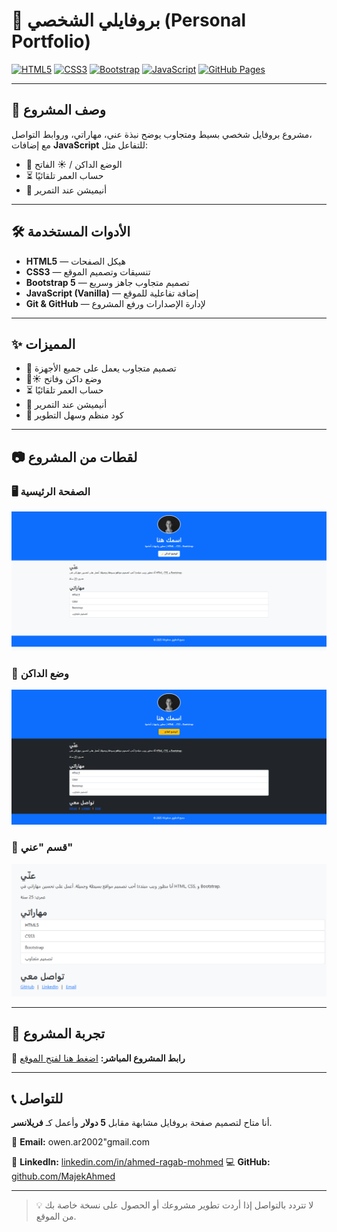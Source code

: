 # 🌟 بروفايلي الشخصي (Personal Portfolio)

[![HTML5](https://img.shields.io/badge/HTML5-E34F26?logo=html5&logoColor=white)](https://developer.mozilla.org/en-US/docs/Web/Guide/HTML/HTML5)
[![CSS3](https://img.shields.io/badge/CSS3-1572B6?logo=css3&logoColor=white)](https://developer.mozilla.org/en-US/docs/Web/CSS)
[![Bootstrap](https://img.shields.io/badge/Bootstrap-7952B3?logo=bootstrap&logoColor=white)](https://getbootstrap.com/)
[![JavaScript](https://img.shields.io/badge/JavaScript-F7DF1E?logo=javascript&logoColor=black)](https://developer.mozilla.org/en-US/docs/Web/JavaScript)
[![GitHub Pages](https://img.shields.io/badge/Deployed%20on-GitHub%20Pages-222222?logo=github&logoColor=white)](https://MajekAhmed.github.io/personal-portfolio)

---

## 📌 وصف المشروع
مشروع بروفايل شخصي بسيط ومتجاوب يوضح نبذة عني، مهاراتي، وروابط التواصل،  
مع إضافات **JavaScript** للتفاعل مثل:
- 🌙 الوضع الداكن / ☀️ الفاتح
- ⏳ حساب العمر تلقائيًا
- 🎨 أنيميشن عند التمرير

---

## 🛠 الأدوات المستخدمة
- **HTML5** — هيكل الصفحات
- **CSS3** — تنسيقات وتصميم الموقع
- **Bootstrap 5** — تصميم متجاوب جاهز وسريع
- **JavaScript (Vanilla)** — إضافة تفاعلية للموقع
- **Git & GitHub** — لإدارة الإصدارات ورفع المشروع

---

## ✨ المميزات
- 📱 تصميم متجاوب يعمل على جميع الأجهزة
- 🌙☀️ وضع داكن وفاتح
- ⏳ حساب العمر تلقائيًا
- 🎨 أنيميشن عند التمرير
- 📂 كود منظم وسهل التطوير

---

## 📷 لقطات من المشروع

### 🖥 الصفحة الرئيسية
![Portfolio Preview](images/portfolio-preview.png)

### 🌙 وضع الداكن
![Dark Mode](images/dark-mode.png)

### 📄 قسم "عني"
![Home Section](images/home-section.png)

---

## 🚀 تجربة المشروع
📍 **رابط المشروع المباشر:** [اضغط هنا لفتح الموقع](https://MajekAhmed.github.io/personal-portfolio)

---

## 📞 للتواصل
أنا متاح لتصميم صفحة بروفايل مشابهة مقابل **5 دولار** وأعمل كـ **فريلانسر**.

📧 **Email:** owen.ar2002"gmail.com 

💼 **LinkedIn:** [linkedin.com/in/ahmed-ragab-mohmed](https://www.linkedin.com/in/ahmed-ragab-mohmed/) 
💻 **GitHub:** [github.com/MajekAhmed](https://github.com/MajekAhmed)

---
> 💡 لا تتردد بالتواصل إذا أردت تطوير مشروعك أو الحصول على نسخة خاصة بك من الموقع.

